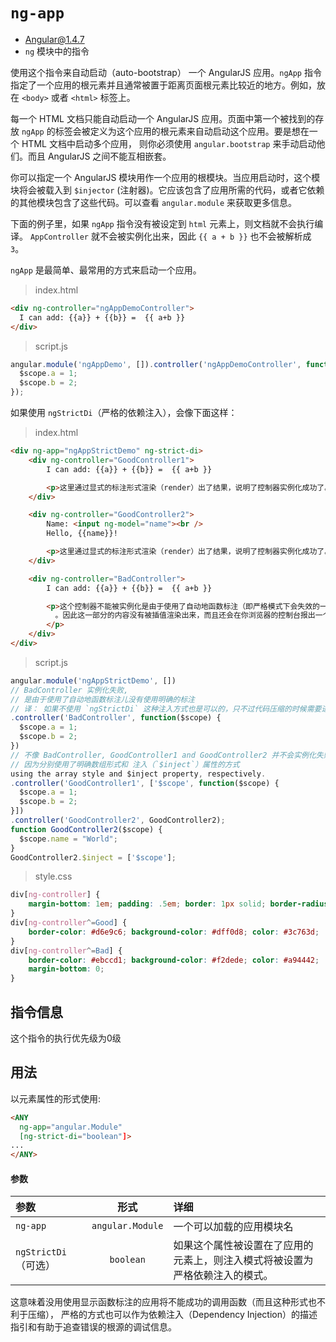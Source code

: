 # `ng-app`
- Angular@1.4.7
- `ng` 模块中的指令

使用这个指令来自动启动（auto-bootstrap） 一个 AngularJS 应用。`ngApp`
指令指定了一个应用的根元素并且通常被置于距离页面根元素比较近的地方。例如，放在 `<body>` 或者
`<html>` 标签上。

每一个 HTML 文档只能自动启动一个 AngularJS 应用。页面中第一个被找到的存放 `ngApp`
的标签会被定义为这个应用的根元素来自动启动这个应用。要是想在一个 HTML 文档中启动多个应用，
则你必须使用 `angular.bootstrap` 来手动启动他们。而且 AngularJS 之间不能互相嵌套。

你可以指定一个 AngularJS 模块用作一个应用的根模块。当应用启动时，这个模块将会被载入到 `$injector`
(注射器)。它应该包含了应用所需的代码，或者它依赖的其他模块包含了这些代码。可以查看 `angular.module`
来获取更多信息。

下面的例子里，如果 `ngApp` 指令没有被设定到 `html` 元素上，则文档就不会执行编译。 `AppController`
就不会被实例化出来，因此 `{{ a + b }}` 也不会被解析成 `3`。


`ngApp` 是最简单、最常用的方式来启动一个应用。

> index.html

``` html
<div ng-controller="ngAppDemoController">
  I can add: {{a}} + {{b}} =  {{ a+b }}
</div>
```

> script.js

``` javascript
angular.module('ngAppDemo', []).controller('ngAppDemoController', function($scope) {
  $scope.a = 1;
  $scope.b = 2;
});
```

如果使用 `ngStrictDi`（严格的依赖注入），会像下面这样：

> index.html

``` html
<div ng-app="ngAppStrictDemo" ng-strict-di>
    <div ng-controller="GoodController1">
        I can add: {{a}} + {{b}} =  {{ a+b }}

        <p>这里通过显式的标注形式渲染（render）出了结果，说明了控制器实例化成功了。</p>
    </div>

    <div ng-controller="GoodController2">
        Name: <input ng-model="name"><br />
        Hello, {{name}}!

        <p>这里通过显式的标注形式渲染（render）出了结果，说明了控制器实例化成功了。</p>
    </div>

    <div ng-controller="BadController">
        I can add: {{a}} + {{b}} =  {{ a+b }}

        <p>这个控制器不能被实例化是由于使用了自动地函数标注（即严格模式下会失效的一种标注）
          。因此这一部分的内容没有被插值渲染出来，而且还会在你浏览器的控制台报出一个错误。
        </p>
    </div>
</div>
```

> script.js

``` javascript
angular.module('ngAppStrictDemo', [])
// BadController 实例化失败,
// 是由于使用了自动地函数标注儿没有使用明确的标注
// 译： 如果不使用 `ngStrictDi` 这种注入方式也是可以的，只不过代码压缩的时候需要进一步处理。
.controller('BadController', function($scope) {
  $scope.a = 1;
  $scope.b = 2;
})
// 不像 BadController, GoodController1 and GoodController2 并不会实例化失败，
// 因为分别使用了明确数组形式和 注入（`$inject`）属性的方式
using the array style and $inject property, respectively.
.controller('GoodController1', ['$scope', function($scope) {
  $scope.a = 1;
  $scope.b = 2;
}])
.controller('GoodController2', GoodController2);
function GoodController2($scope) {
  $scope.name = "World";
}
GoodController2.$inject = ['$scope'];
```

> style.css

``` css
div[ng-controller] {
    margin-bottom: 1em; padding: .5em; border: 1px solid; border-radius: 4px;
}
div[ng-controller^=Good] {
    border-color: #d6e9c6; background-color: #dff0d8; color: #3c763d;
}
div[ng-controller^=Bad] {
    border-color: #ebccd1; background-color: #f2dede; color: #a94442;
    margin-bottom: 0;
}
```

## 指令信息

这个指令的执行优先级为0级

## 用法

以元素属性的形式使用:

``` html
<ANY
  ng-app="angular.Module"
  [ng-strict-di="boolean"]>
...
</ANY>
```

#### 参数

| 参数 | 形式 | 详细 |
|:----|:---:|:----|
|`ng-app`|`angular.Module`| 一个可以加载的应用模块名|
|`ngStrictDi` （可选）|`boolean`| 如果这个属性被设置在了应用的元素上，则注入模式将被设置为严格依赖注入的模式。

这意味着没用使用显示函数标注的应用将不能成功的调用函数（而且这种形式也不利于压缩），
严格的方式也可以作为依赖注入（Dependency Injection）的描述指引和有助于追查错误的根源的调试信息。
